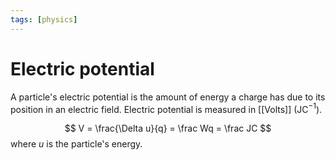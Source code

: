 ```yaml
---
tags: [physics]
---
```


# Electric potential
A particle's electric potential is the amount of energy a charge has due to its position in an electric field. Electric potential is measured in [[Volts]] (JC$^{-1}$).

$$ V = \frac{\Delta u}{q} = \frac Wq = \frac JC $$
where $u$ is the particle's energy.